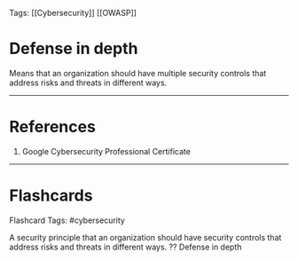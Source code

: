 Tags: [[Cybersecurity]] [[OWASP]]
# Defense in depth

Means that an organization should have multiple security controls that address risks and threats in different ways.

---
# References

1. Google Cybersecurity Professional Certificate

---
# Flashcards

Flashcard Tags: #cybersecurity 

A security principle that an organization should have security controls that address risks and threats in different ways.
??
Defense in depth
<!--SR:!2024-05-09,9,250!2024-05-08,6,230-->